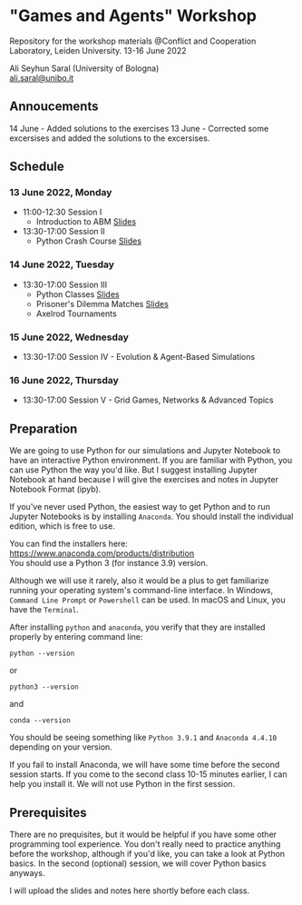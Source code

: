
# "Games and Agents" Workshop
Repository for the workshop materials
@Conflict and Cooperation Laboratory, Leiden University. 13-16 June 2022


Ali Seyhun Saral (University of Bologna)  
<ali.saral@unibo.it> 

## Annoucements
14 June - Added solutions to the exercises
13 June - Corrected some excersises and added the solutions to the excersises.

## Schedule

### 13 June 2022, Monday
- 11:00-12:30 Session I
  - Introduction to ABM [Slides](https://www.saral.it/leidensim/slides/intro.html#/title-slide)
- 13:30-17:00 Session II
  - Python Crash Course [Slides](https://www.saral.it/leidensim/slides/python_intro.html)

### 14 June 2022, Tuesday
- 13:30-17:00 Session III 
  - Python Classes [Slides](https://www.saral.it/leidensim/slides/classes.html)
  - Prisoner's Dilemma Matches [Slides](https://www.saral.it/leidensim/slides/agents.html)
  - Axelrod Tournaments

### 15 June 2022, Wednesday
- 13:30-17:00 Session IV - Evolution & Agent-Based Simulations
   
### 16 June 2022, Thursday
- 13:30-17:00 Session V - Grid Games, Networks & Advanced Topics


## Preparation
We are going to use Python for our simulations and Jupyter Notebook to have an interactive Python environment. If you are familiar with Python, you can use Python the way you'd like. But I suggest installing Jupyter Notebook at hand because I will give the exercises and notes in Jupyter Notebook Format (ipyb).

If you've never used Python, the easiest way to get Python and to run Jupyter Notebooks is by installing `Anaconda`. You should install the individual edition, which is free to use.

You can find the installers here: https://www.anaconda.com/products/distribution  
You should use a Python 3 (for instance 3.9) version. 

Although we will use it rarely, also it would be a plus to get familiarize running your operating system's command-line interface. In Windows, `Command Line Prompt` or `Powershell` can be used. In macOS and Linux, you have the `Terminal`. 

After installing `python` and `anaconda`, you verify that they are installed properly by entering command line: 
```
python --version
```
or 
```
python3 --version
```

and 

```
conda --version
```
You should be seeing something like `Python 3.9.1` and `Anaconda 4.4.10` depending on your version.

If you fail to install Anaconda, we will have some time before the second session starts. If you come to the second class 10-15 minutes earlier, I can help you install it. We will not use Python in the first session.

## Prerequisites
There are no prequisites, but it would be helpful if you have some other programming tool experience. You don't really need to practice anything before the workshop, although if you'd like, you can take a look at Python basics. In the second (optional) session, we will cover Python basics anyways. 

I will upload the slides and notes here shortly before each class.  
